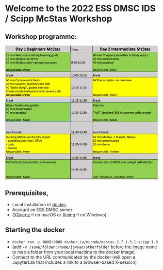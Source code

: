 # Welcome to the 2022 ESS DMSC IDS / Scipp McStas Workshop

## Workshop programme:
[![Workshop programme](pics/programme.png)](https://docs.google.com/spreadsheets/d/1RMFaRqcZqTjQbEYwzrxLUHSRA8gp7LkbhQMr1bG3izs/edit?usp=sharing)

## Prerequisites, 
- Local installation of [docker](https://www.docker.com/products/docker-desktop)
- Account on ESS DMSC server
- ([XQuartz](https://www.xquartz.org) if on macOS or [Xming](https://sourceforge.net/projects/xming/files/latest/download) if on Windows)


## Starting the docker
- ```docker run -p 8888:8888 docker.io/mccode/mcstas-2.7.1-3.1-scipp:1.0``` 
- (add ```-v /some/folder:/home/jovyan/otherfolder``` before the image name to map a folder from your local machine to the docker image)
- Connect to the URL communicated by the docker (will open a
  JupyterLab that includes a link to a browser-based X-session)
